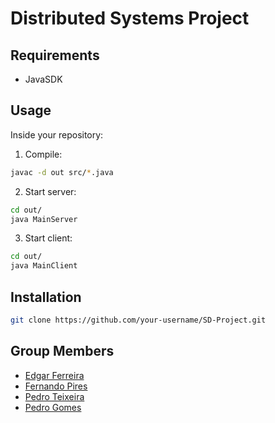 # Distributed Systems Project

## Requirements
- JavaSDK

## Usage
Inside your repository:
1. Compile:
```bash
javac -d out src/*.java
```
2. Start server:
```bash
cd out/
java MainServer
```
3. Start client:
```bash
cd out/
java MainClient
```

## Installation

```bash
git clone https://github.com/your-username/SD-Project.git
```

## Group Members
- [Edgar Ferreira](https://www.github.com/Edegare)
- [Fernando Pires](https://github.com/ferjpires)
- [Pedro Teixeira](https://github.com/PedroTe010)
- [Pedro Gomes](https://github.com/FkGomesKr)